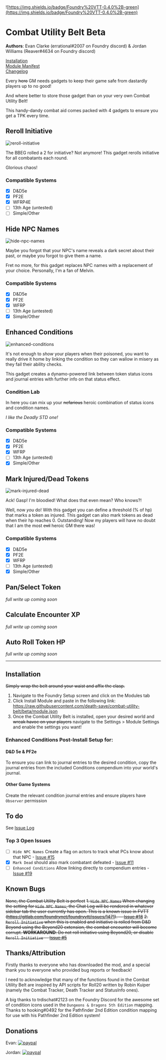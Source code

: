 ![https://img.shields.io/badge/Foundry%20VTT-0.4.0%2B-green](https://img.shields.io/badge/Foundry%20VTT-0.4.0%2B-green)

# Combat Utility Belt **Beta**
**Authors**: Evan Clarke (errational#2007 on Foundry discord) & Jordan Williams (Reaver#4634 on Foundry discord)

[Installation](#Installation)    
[Module Manifest](https://raw.githubusercontent.com/death-save/combat-utility-belt/beta/module.json)    
[Changelog](https://github.com/death-save/combat-utility-belt/blob/beta/CHANGELOG.md)

 Every ~~hero~~ GM needs gadgets to keep their game safe from dastardly players up to no good!

 And where better to store those gadget than on your very own Combat Utility Belt!

 This handy-dandy combat aid comes packed with 4 gadgets to ensure you get a TPK every time.

 ## Reroll Initiative

![reroll-initiative](https://github.com/death-save/media/blob/master/combat-utility-belt/reroll-initiative.gif)

 The BBEG rolled a 2 for initiative? Not anymore! This gadget rerolls initiative for all combatants each round.

 Glorious chaos!

 ### Compatible Systems

 - [X] D&D5e
 - [X] PF2E
 - [X] WFRP4E
 - [ ] 13th Age (untested)
 - [ ] Simple/Other

 ## Hide NPC Names

![hide-npc-names](https://github.com/death-save/media/blob/master/combat-utility-belt/hide-npc-names.gif)

 Maybe you forgot that your NPC's name reveals a dark secret about their past, or maybe you forgot to give them a name.

 Fret no more, for this gadget replaces NPC names with a replacement of your choice. Personally, I'm a fan of Melvin.

 ### Compatible Systems

 - [X] D&D5e
 - [X] PF2E
 - [X] WFRP
 - [ ] 13th Age (untested)
 - [X] Simple/Other

 ## Enhanced Conditions

 ![enhanced-conditions](https://github.com/death-save/media/blob/master/combat-utility-belt/enhanced-conditions.gif)

 It's not enough to *show* your players when their poisoned, you want to really drive it  home by linking the condition so they can wallow in misery as they fail their ability checks.

 This gadget creates a dynamo-powered link between token status icons and journal entries with further info on that status effect.

 ### Condition Lab

 In here you can mix up your ~~nefarious~~ heroic combination of status icons and condition names.

 *I like the Deadly STD one!*

 ### Compatible Systems

 - [X] D&D5e
 - [X] PF2E
 - [X] WFRP
 - [ ] 13th Age (untested)
 - [X] Simple/Other

 ## Mark Injured/Dead Tokens

![mark-injured-dead](https://github.com/death-save/media/blob/master/combat-utility-belt/mark-injured-dead.gif)

 Ack! Gasp! I'm bloodied! What does that even mean? Who knows?!

 Well, now *you* do! With this gadget you can define a threshold (% of hp) that marks a token as injured. This gadget can also mark tokens as dead when their hp reaches 0. Outstanding! Now my players will have no doubt that I am the most ~~evil~~ heroic GM there was!

 ### Compatible Systems

 - [X] D&D5e
 - [X] PF2E
 - [X] WFRP
 - [ ] 13th Age (untested)
 - [X] Simple/Other

## Pan/Select Token
*full write up coming soon*

## Calculate Encounter XP
*full write up coming soon*

## Auto Roll Token HP
*full write up coming soon*
 
 
 ---

 ## Installation

 ~~Simply wrap the belt around your waist and affix the clasp.~~

 1. Navigate to the Foundry Setup screen and click on the Modules tab
 2. Click Install Module and paste in the following link: https://raw.githubusercontent.com/death-save/combat-utility-belt/beta/module.json
 3. Once the Combat Utility Belt is installed, open your desired world and ~~wreak havoc on your players~~ navigate to the Settings > Module Settings and enable the settings you want!
 
 ### Enhanced Conditions Post-Install Setup for:
 #### D&D 5e & PF2e
 To ensure you can link to journal entries to the desired condition, copy the journal entries from the included Conditions compendium into your world's journal.
 
 #### Other Game Systems
Create the relevant condition journal entries and ensure players have `Observer` permission

 ## To do
 See [Issue Log](https://github.com/death-save/combat-utility-belt/issues) 
 
 ### Top 3 Open Issues
- [ ] `Hide NPC Names` Create a flag on actors to track what PCs know about that NPC - [Issue #15](https://github.com/death-save/combat-utility-belt/issues/15)
- [X] `Mark Dead` should also mark combatant defeated - [Issue #11](https://github.com/death-save/combat-utility-belt/issues/11)
- [ ] `Enhanced Conditions` Allow linking directly to compendium entries - [Issue #19](https://github.com/death-save/combat-utility-belt/issues/19)

 ## Known Bugs
 ~~None, the Combat Utility Belt is perfect~~
~~1. `Hide NPC Names` When changing the setting for `Hide NPC Names`, the Chat Log will be rendered in whatever sidebar tab the user currently has open. This is a known issue in FVTT (https://gitlab.com/foundrynet/foundryvtt/issues/1471). -- [Issue #18](https://github.com/death-save/combat-utility-belt/issues/18)~~
~~2. `Reroll Initiative` when this is enabled and initiative is rolled from D&D Beyond using the Beyond20 extension, the combat encounter will become corrupt. **WORKAROUND**: Do not roll initiative using Beyond20, or disable `Reroll Initiative` -- [Issue #5](https://github.com/death-save/combat-utility-belt/issues/5)~~

## Thanks/Attribution
Firstly thanks to everyone who has downloaded the mod, and a special thank you to everyone who provided bug reports or feedback!

I need to acknowledge that many of the functions found in the Combat Utility Belt are inspired by API scripts for Roll20 written by Robin Kuiper (namely the Combat Tracker, Death Tracker and StatusInfo ones).

A big thanks to trdischat#2123 on the Foundry Discord for the awesome set of condition icons used in the `Dungeons & Dragons 5th Edition` mapping.
Thanks to hooking#0492 for the Pathfinder 2nd Edition condition mapping for use with his Pathfinder 2nd Edition system!

## Donations
Evan: [![paypal](https://www.paypalobjects.com/en_US/i/btn/btn_donateCC_LG.gif)](https://www.paypal.me/evanc)

Jordan: [![paypal](https://www.paypalobjects.com/en_US/i/btn/btn_donateCC_LG.gif)](https://www.paypal.me/reaver01)

